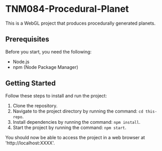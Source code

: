 # TNM084-Procedural-Planet

This is a WebGL project that produces procedurally generated planets.

## Prerequisites

Before you start, you need the following:

- Node.js
- npm (Node Package Manager)

## Getting Started

Follow these steps to install and run the project:

1. Clone the repository.
2. Navigate to the project directory by running the command: `cd this-repo`.
3. Install dependencies by running the command: `npm install`.
4. Start the project by running the command: `npm start`.

You should now be able to access the project in a web browser at 'http://localhost:XXXX'.
